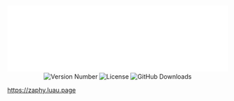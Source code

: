 <div align="center">
    <img src="assets/icon.png" alt="Hermes Icon"/>
    <img alt="Version Number" src="https://img.shields.io/badge/dynamic/toml?url=https%3A%2F%2Fraw.githubusercontent.com%2Ffroststarinteractive%2Fhermes%2Frefs%2Fheads%2Frewrite%2Fpesde.toml&query=%24.version&label=version">
    <img alt="License" src="https://img.shields.io/github/license/froststarinteractive/hermes">
    <img alt="GitHub Downloads" src="https://img.shields.io/github/downloads/froststarinteractive/hermes/total">
</div>

https://zaphy.luau.page